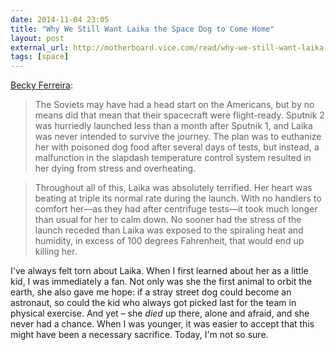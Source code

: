 ```yaml
---
date: 2014-11-04 23:05
title: "​Why We Still Want Laika the Space Dog to Come Home"
layout: post
external_url: http://motherboard.vice.com/read/why-we-still-want-laika-the-space-dog-to-come-home
tags: [space]
---
```

[Becky Ferreira](http://motherboard.vice.com/read/why-we-still-want-laika-the-space-dog-to-come-home):

>The Soviets may have had a head start on the Americans, but by no means did that mean that their spacecraft were flight-ready. Sputnik 2 was hurriedly launched less than a month after Sputnik 1, and Laika was never intended to survive the journey. The plan was to euthanize her with poisoned dog food after several days of tests, but instead, a malfunction in the slapdash temperature control system resulted in her dying from stress and overheating.

>Throughout all of this, Laika was absolutely terrified. Her heart was beating at triple its normal rate during the launch. With no handlers to comfort her—as they had after centrifuge tests—it took much longer than usual for her to calm down. No sooner had the stress of the launch receded than Laika was exposed to the spiraling heat and humidity, in excess of 100 degrees Fahrenheit, that would end up killing her.

I've always felt torn about Laika. When I first learned about her as a little kid, I was immediately a fan. Not only was she the first animal to orbit the earth, she also gave me hope: if a stray street dog could become an astronaut, so could the kid who always got picked last for the team in physical exercise. And yet – she *died* up there, alone and afraid, and she never had a chance. When I was younger, it was easier to accept that this might have been a necessary sacrifice. Today, I'm not so sure.
